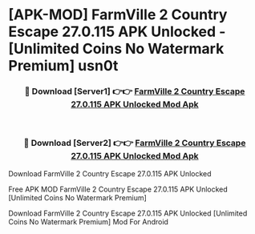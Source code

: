# [APK-MOD] FarmVille 2  Country Escape 27.0.115 APK Unlocked - [Unlimited Coins No Watermark Premium] usn0t



<div align="center">
<h3>🔴 Download [Server1] 👉👉 <a href="https://momento.my/?title=FarmVille_2__Country_Escape_27.0.115_APK_Unlocked">FarmVille 2  Country Escape 27.0.115 APK Unlocked Mod Apk</a></h3><br>

<h3>🔴 Download [Server2] 👉👉 <a href="https://momento.my/?title=FarmVille_2__Country_Escape_27.0.115_APK_Unlocked">FarmVille 2  Country Escape 27.0.115 APK Unlocked Mod Apk</a></h3>
</div>



Download FarmVille 2  Country Escape 27.0.115 APK Unlocked 

Free APK MOD FarmVille 2  Country Escape 27.0.115 APK Unlocked [Unlimited Coins No Watermark Premium]

Download FarmVille 2  Country Escape 27.0.115 APK Unlocked [Unlimited Coins No Watermark Premium] Mod For Android
